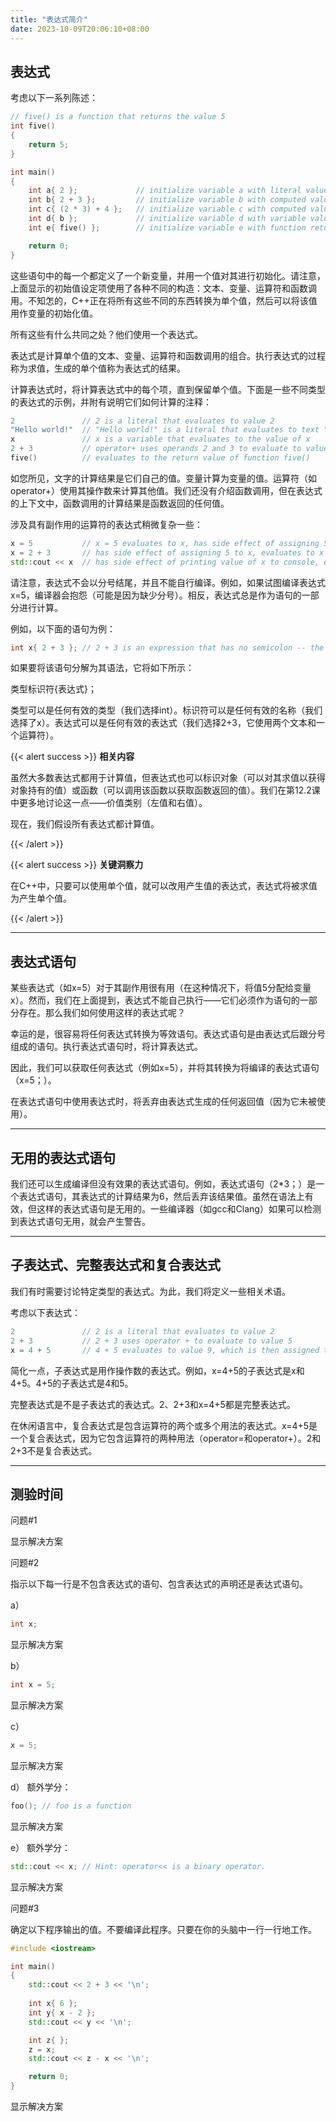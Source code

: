 ```yaml
---
title: "表达式简介"
date: 2023-10-09T20:06:10+08:00
---
```


## 表达式

考虑以下一系列陈述：

```C++
// five() is a function that returns the value 5
int five()
{
    return 5;
}

int main()
{
    int a{ 2 };             // initialize variable a with literal value 2
    int b{ 2 + 3 };         // initialize variable b with computed value 5
    int c{ (2 * 3) + 4 };   // initialize variable c with computed value 10
    int d{ b };             // initialize variable d with variable value 5
    int e{ five() };        // initialize variable e with function return value 5

    return 0;
}
```

这些语句中的每一个都定义了一个新变量，并用一个值对其进行初始化。请注意，上面显示的初始值设定项使用了各种不同的构造：文本、变量、运算符和函数调用。不知怎的，C++正在将所有这些不同的东西转换为单个值，然后可以将该值用作变量的初始化值。

所有这些有什么共同之处？他们使用一个表达式。

表达式是计算单个值的文本、变量、运算符和函数调用的组合。执行表达式的过程称为求值，生成的单个值称为表达式的结果。

计算表达式时，将计算表达式中的每个项，直到保留单个值。下面是一些不同类型的表达式的示例，并附有说明它们如何计算的注释：

```C++
2               // 2 is a literal that evaluates to value 2
"Hello world!"  // "Hello world!" is a literal that evaluates to text "Hello world!"
x               // x is a variable that evaluates to the value of x
2 + 3           // operator+ uses operands 2 and 3 to evaluate to value 5
five()          // evaluates to the return value of function five()
```

如您所见，文字的计算结果是它们自己的值。变量计算为变量的值。运算符（如operator+）使用其操作数来计算其他值。我们还没有介绍函数调用，但在表达式的上下文中，函数调用的计算结果是函数返回的任何值。

涉及具有副作用的运算符的表达式稍微复杂一些：

```C++
x = 5           // x = 5 evaluates to x, has side effect of assigning 5 to x, evaluates to x
x = 2 + 3       // has side effect of assigning 5 to x, evaluates to x
std::cout << x  // has side effect of printing value of x to console, evaluates to std::cout
```

请注意，表达式不会以分号结尾，并且不能自行编译。例如，如果试图编译表达式x=5，编译器会抱怨（可能是因为缺少分号）。相反，表达式总是作为语句的一部分进行计算。

例如，以下面的语句为例：

```C++
int x{ 2 + 3 }; // 2 + 3 is an expression that has no semicolon -- the semicolon is at the end of the statement containing the expression
```

如果要将该语句分解为其语法，它将如下所示：

类型标识符{表达式}；

类型可以是任何有效的类型（我们选择int）。标识符可以是任何有效的名称（我们选择了x）。表达式可以是任何有效的表达式（我们选择2+3，它使用两个文本和一个运算符）。

{{< alert success >}}
**相关内容**

虽然大多数表达式都用于计算值，但表达式也可以标识对象（可以对其求值以获得对象持有的值）或函数（可以调用该函数以获取函数返回的值）。我们在第12.2课中更多地讨论这一点——价值类别（左值和右值）。

现在，我们假设所有表达式都计算值。

{{< /alert >}}

{{< alert success >}}
**关键洞察力**

在C++中，只要可以使用单个值，就可以改用产生值的表达式，表达式将被求值为产生单个值。

{{< /alert >}}

***
## 表达式语句

某些表达式（如x=5）对于其副作用很有用（在这种情况下，将值5分配给变量x）。然而，我们在上面提到，表达式不能自己执行——它们必须作为语句的一部分存在。那么我们如何使用这样的表达式呢？

幸运的是，很容易将任何表达式转换为等效语句。表达式语句是由表达式后跟分号组成的语句。执行表达式语句时，将计算表达式。

因此，我们可以获取任何表达式（例如x=5），并将其转换为将编译的表达式语句（x=5；）。

在表达式语句中使用表达式时，将丢弃由表达式生成的任何返回值（因为它未被使用）。

***
## 无用的表达式语句

我们还可以生成编译但没有效果的表达式语句。例如，表达式语句（2*3；）是一个表达式语句，其表达式的计算结果为6，然后丢弃该结果值。虽然在语法上有效，但这样的表达式语句是无用的。一些编译器（如gcc和Clang）如果可以检测到表达式语句无用，就会产生警告。

***
## 子表达式、完整表达式和复合表达式

我们有时需要讨论特定类型的表达式。为此，我们将定义一些相关术语。

考虑以下表达式：

```C++
2               // 2 is a literal that evaluates to value 2
2 + 3           // 2 + 3 uses operator + to evaluate to value 5
x = 4 + 5       // 4 + 5 evaluates to value 9, which is then assigned to variable x
```

简化一点，子表达式是用作操作数的表达式。例如，x=4+5的子表达式是x和4+5。4+5的子表达式是4和5。

完整表达式是不是子表达式的表达式。2、2+3和x=4+5都是完整表达式。

在休闲语言中，复合表达式是包含运算符的两个或多个用法的表达式。x=4+5是一个复合表达式，因为它包含运算符的两种用法（operator=和operator+）。2和2+3不是复合表达式。

***
## 测验时间



问题#1

显示解决方案

问题#2

指示以下每一行是不包含表达式的语句、包含表达式的声明还是表达式语句。

a）

```C++
int x;
```

显示解决方案

b）

```C++
int x = 5;
```

显示解决方案

c）

```C++
x = 5;
```

显示解决方案

d） 额外学分：

```C++
foo(); // foo is a function
```

显示解决方案

e） 额外学分：

```C++
std::cout << x; // Hint: operator<< is a binary operator.
```

显示解决方案

问题#3

确定以下程序输出的值。不要编译此程序。只要在你的头脑中一行一行地工作。

```C++
#include <iostream>

int main()
{
	std::cout << 2 + 3 << '\n';
	
	int x{ 6 };
	int y{ x - 2 };
	std::cout << y << '\n';

	int z{ };
	z = x;
	std::cout << z - x << '\n';

	return 0;
}
```

显示解决方案

